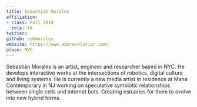 ```yaml
---
title: Sebastian Morales
affiliation:
- class: Fall 2018
  role: TA
twitter:  
github: sebmorales
website: https://www.adorevolution.com/
place: NYC
---
```

Sebastián Morales is an artist, engineer and researcher based in NYC. He develops interactive works at the intersections of robotics, digital culture and living systems. He is currently a new media artist in residence at Mana Contemporary in NJ working on speculative symbiotic relationships between single cells and internet bots. Creating estuaries for them to evolve into new hybrid forms.
